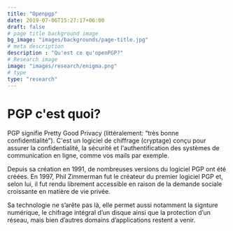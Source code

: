 ```yaml
---
title: "Openpgp"
date: 2019-07-06T15:27:17+06:00
draft: false
# page title background image
bg_image: "images/backgrounds/page-title.jpg"
# meta description
description : "Qu'est ce qu'openPGP?"
# Research image
image: "images/research/enigma.png"
# type
type: "research"
---
```


PGP c'est quoi?
============

PGP signifie Pretty Good Privacy (littéralement: “très bonne 
confidentialité”). 
C'est un logiciel de chiffrage (cryptage) conçu pour assurer la confidentialité, la sécurité et l'authentification des systèmes de communication en ligne, comme vos mails par exemple.

Depuis sa création en 1991, de nombreuses versions du logiciel PGP ont été créées. En 1997, Phil Zimmerman fut le créateur du premier logiciel PGP et, selon lui, il fut rendu librement accessible en raison de la demande sociale croissante en matière de vie privée.

Sa technologie ne s’arête pas là, elle permet aussi notamment la  signture numérique, le chifrage  intégral d’un disque ainsi que la protection d’un réseau, mais bien d’autres domains d’applications restent a venir.
